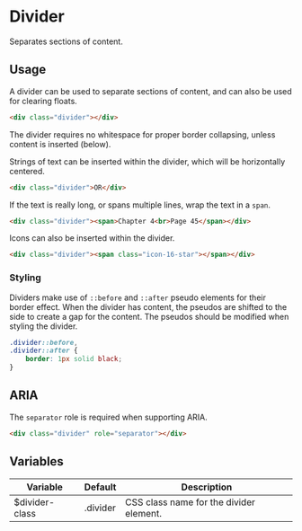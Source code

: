 # Divider #

Separates sections of content.

## Usage ##

A divider can be used to separate sections of content, and can also be used for clearing floats.

```html
<div class="divider"></div>
```

<div class="notice is-info">
    The divider requires no whitespace for proper border collapsing, unless content is inserted (below).
</div>

Strings of text can be inserted within the divider, which will be horizontally centered.

```html
<div class="divider">OR</div>
```

If the text is really long, or spans multiple lines, wrap the text in a `span`.

```html
<div class="divider"><span>Chapter 4<br>Page 45</span></div>
```

Icons can also be inserted within the divider.

```html
<div class="divider"><span class="icon-16-star"></span></div>
```

### Styling ###

Dividers make use of `::before` and `::after` pseudo elements for their border effect.
When the divider has content, the pseudos are shifted to the side to create a gap for the content.
The pseudos should be modified when styling the divider.

```css
.divider::before,
.divider::after {
    border: 1px solid black;
}
```

## ARIA ##

The `separator` role is required when supporting ARIA.

```html
<div class="divider" role="separator"></div>
```

## Variables ##

<table class="table is-striped data-table">
    <thead>
        <tr>
            <th>Variable</th>
            <th>Default</th>
            <th>Description</th>
        </tr>
    </thead>
    <tbody>
        <tr>
            <td>$divider-class</td>
            <td>.divider</td>
            <td>CSS class name for the divider element.</td>
        </tr>
    </tbody>
</table>